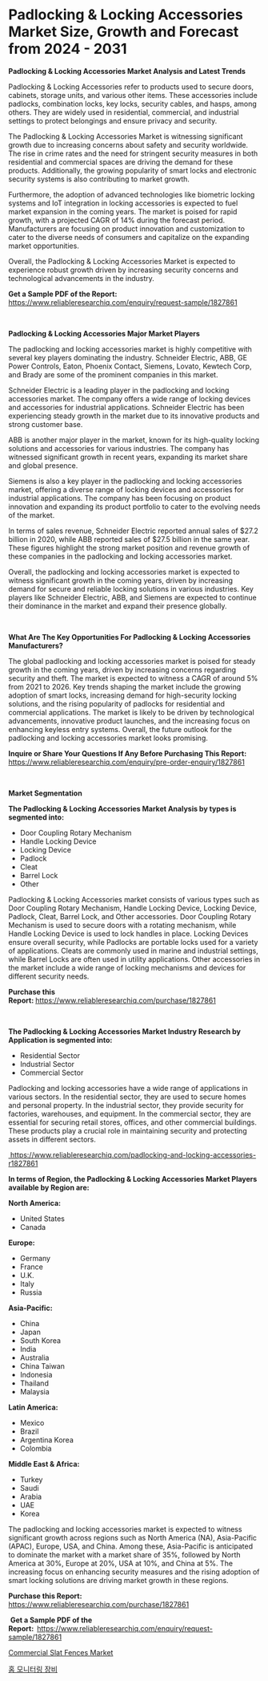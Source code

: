 <p><h1>Padlocking & Locking Accessories Market Size, Growth and Forecast from 2024 - 2031</h1></p><p><strong>Padlocking & Locking Accessories Market Analysis and Latest Trends</strong></p>
<p><p>Padlocking & Locking Accessories refer to products used to secure doors, cabinets, storage units, and various other items. These accessories include padlocks, combination locks, key locks, security cables, and hasps, among others. They are widely used in residential, commercial, and industrial settings to protect belongings and ensure privacy and security.</p><p>The Padlocking & Locking Accessories Market is witnessing significant growth due to increasing concerns about safety and security worldwide. The rise in crime rates and the need for stringent security measures in both residential and commercial spaces are driving the demand for these products. Additionally, the growing popularity of smart locks and electronic security systems is also contributing to market growth.</p><p>Furthermore, the adoption of advanced technologies like biometric locking systems and IoT integration in locking accessories is expected to fuel market expansion in the coming years. The market is poised for rapid growth, with a projected CAGR of 14% during the forecast period. Manufacturers are focusing on product innovation and customization to cater to the diverse needs of consumers and capitalize on the expanding market opportunities. </p><p>Overall, the Padlocking & Locking Accessories Market is expected to experience robust growth driven by increasing security concerns and technological advancements in the industry.</p></p>
<p><strong>Get a Sample PDF of the Report:&nbsp;</strong> <a href="https://www.reliableresearchiq.com/enquiry/request-sample/1827861">https://www.reliableresearchiq.com/enquiry/request-sample/1827861</a></p>
<p>&nbsp;</p>
<p><strong>Padlocking & Locking Accessories Major Market Players</strong></p>
<p><p>The padlocking and locking accessories market is highly competitive with several key players dominating the industry. Schneider Electric, ABB, GE Power Controls, Eaton, Phoenix Contact, Siemens, Lovato, Kewtech Corp, and Brady are some of the prominent companies in this market.</p><p>Schneider Electric is a leading player in the padlocking and locking accessories market. The company offers a wide range of locking devices and accessories for industrial applications. Schneider Electric has been experiencing steady growth in the market due to its innovative products and strong customer base.</p><p>ABB is another major player in the market, known for its high-quality locking solutions and accessories for various industries. The company has witnessed significant growth in recent years, expanding its market share and global presence.</p><p>Siemens is also a key player in the padlocking and locking accessories market, offering a diverse range of locking devices and accessories for industrial applications. The company has been focusing on product innovation and expanding its product portfolio to cater to the evolving needs of the market.</p><p>In terms of sales revenue, Schneider Electric reported annual sales of $27.2 billion in 2020, while ABB reported sales of $27.5 billion in the same year. These figures highlight the strong market position and revenue growth of these companies in the padlocking and locking accessories market.</p><p>Overall, the padlocking and locking accessories market is expected to witness significant growth in the coming years, driven by increasing demand for secure and reliable locking solutions in various industries. Key players like Schneider Electric, ABB, and Siemens are expected to continue their dominance in the market and expand their presence globally.</p></p>
<p>&nbsp;</p>
<p><strong>What Are The Key Opportunities For Padlocking & Locking Accessories Manufacturers?</strong></p>
<p><p>The global padlocking and locking accessories market is poised for steady growth in the coming years, driven by increasing concerns regarding security and theft. The market is expected to witness a CAGR of around 5% from 2021 to 2026. Key trends shaping the market include the growing adoption of smart locks, increasing demand for high-security locking solutions, and the rising popularity of padlocks for residential and commercial applications. The market is likely to be driven by technological advancements, innovative product launches, and the increasing focus on enhancing keyless entry systems. Overall, the future outlook for the padlocking and locking accessories market looks promising.</p></p>
<p><strong>Inquire or Share Your Questions If Any Before Purchasing This Report:</strong> <a href="https://www.reliableresearchiq.com/enquiry/pre-order-enquiry/1827861">https://www.reliableresearchiq.com/enquiry/pre-order-enquiry/1827861</a></p>
<p>&nbsp;</p>
<p><strong>Market Segmentation</strong></p>
<p><strong>The Padlocking & Locking Accessories Market Analysis by types is segmented into:</strong></p>
<p><ul><li>Door Coupling Rotary Mechanism</li><li>Handle Locking Device</li><li>Locking Device</li><li>Padlock</li><li>Cleat</li><li>Barrel Lock</li><li>Other</li></ul></p>
<p><p>Padlocking & Locking Accessories market consists of various types such as Door Coupling Rotary Mechanism, Handle Locking Device, Locking Device, Padlock, Cleat, Barrel Lock, and Other accessories. Door Coupling Rotary Mechanism is used to secure doors with a rotating mechanism, while Handle Locking Device is used to lock handles in place. Locking Devices ensure overall security, while Padlocks are portable locks used for a variety of applications. Cleats are commonly used in marine and industrial settings, while Barrel Locks are often used in utility applications. Other accessories in the market include a wide range of locking mechanisms and devices for different security needs.</p></p>
<p><strong>Purchase this Report:&nbsp;</strong><a href="https://www.reliableresearchiq.com/purchase/1827861">https://www.reliableresearchiq.com/purchase/1827861</a></p>
<p>&nbsp;</p>
<p><strong>The Padlocking & Locking Accessories Market Industry Research by Application is segmented into:</strong></p>
<p><ul><li>Residential Sector</li><li>Industrial Sector</li><li>Commercial Sector</li></ul></p>
<p><p>Padlocking and locking accessories have a wide range of applications in various sectors. In the residential sector, they are used to secure homes and personal property. In the industrial sector, they provide security for factories, warehouses, and equipment. In the commercial sector, they are essential for securing retail stores, offices, and other commercial buildings. These products play a crucial role in maintaining security and protecting assets in different sectors.</p></p>
<p><a href="https://www.reliableresearchiq.com/padlocking-and-locking-accessories-r1827861">&nbsp;https://www.reliableresearchiq.com/padlocking-and-locking-accessories-r1827861</a></p>
<p><strong>In terms of Region, the Padlocking & Locking Accessories Market Players available by Region are:</strong></p>
<p>
    <p> <strong> North America: </strong>
        <ul>
            <li>United States</li>
            <li>Canada</li>
        </ul>
        </p> 
    <p> <strong> Europe: </strong>
        <ul>
            <li>Germany</li>
            <li>France</li>
            <li>U.K.</li>
            <li>Italy</li>
            <li>Russia</li>
        </ul>
        </p> 
    <p> <strong> Asia-Pacific: </strong>
        <ul>
            <li>China</li>
            <li>Japan</li>
            <li>South Korea</li>
            <li>India</li>
            <li>Australia</li>
            <li>China Taiwan</li>
            <li>Indonesia</li>
            <li>Thailand</li>
            <li>Malaysia</li>
        </ul>
        </p> 
    <p> <strong> Latin America: </strong>
        <ul>
            <li>Mexico</li>
            <li>Brazil</li>
            <li>Argentina Korea</li>
            <li>Colombia</li>
        </ul>
        </p> 
    <p> <strong> Middle East & Africa: </strong>
        <ul>
            <li>Turkey</li>
            <li>Saudi</li>
            <li>Arabia</li>
            <li>UAE</li>
            <li>Korea</li>
        </ul>
    </p>
    </p>
<p><p>The padlocking and locking accessories market is expected to witness significant growth across regions such as North America (NA), Asia-Pacific (APAC), Europe, USA, and China. Among these, Asia-Pacific is anticipated to dominate the market with a market share of 35%, followed by North America at 30%, Europe at 20%, USA at 10%, and China at 5%. The increasing focus on enhancing security measures and the rising adoption of smart locking solutions are driving market growth in these regions.</p></p>
<p><strong>Purchase this Report: </strong><a href="https://www.reliableresearchiq.com/purchase/1827861">https://www.reliableresearchiq.com/purchase/1827861</a></p>
<p>&nbsp;<strong>Get a Sample PDF of the Report:&nbsp;&nbsp;</strong><a href="https://www.reliableresearchiq.com/enquiry/request-sample/1827861">https://www.reliableresearchiq.com/enquiry/request-sample/1827861</a></p>
<p><strong></strong></p>
<p><p><a href="https://github.com/keithsutherland8067/Market-Research-Report-List-1/blob/main/commercial-slat-fences-market.md">Commercial Slat Fences Market</a></p><p><a href="https://github.com/hxzi07639916/Market-Research-Report-List-3/blob/main/406840571146.md">홈 모니터링 장비</a></p></p>